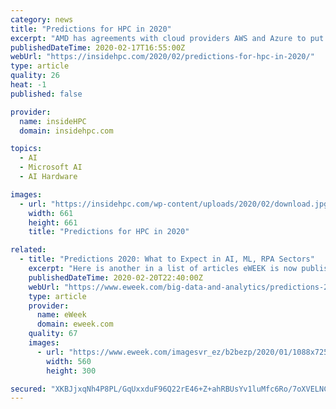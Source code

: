 ```yaml
---
category: news
title: "Predictions for HPC in 2020"
excerpt: "AMD has agreements with cloud providers AWS and Azure to put its CPUs on their cloud platforms and promote the use of AMD CPUs for HPC. This interesting move reflects how a lot of our customers are now planning their next HPC cluster or supercomputer to include AMD in their infrastructure design to better support AI workflows. AMD had ..."
publishedDateTime: 2020-02-17T16:55:00Z
webUrl: "https://insidehpc.com/2020/02/predictions-for-hpc-in-2020/"
type: article
quality: 26
heat: -1
published: false

provider:
  name: insideHPC
  domain: insidehpc.com

topics:
  - AI
  - Microsoft AI
  - AI Hardware

images:
  - url: "https://insidehpc.com/wp-content/uploads/2020/02/download.jpg"
    width: 661
    height: 661
    title: "Predictions for HPC in 2020"

related:
  - title: "Predictions 2020: What to Expect in AI, ML, RPA Sectors"
    excerpt: "Here is another in a list of articles eWEEK is now publishing about predictions for 2020 (and sometimes beyond!). AI adoption in non-consumer internet industries is still in an early stage, and many projects are stuck in pilot purgatory because of challenges ranging from a lack of data to knowing how to manage complex machine learning workflows."
    publishedDateTime: 2020-02-20T22:40:00Z
    webUrl: "https://www.eweek.com/big-data-and-analytics/predictions-2020-what-to-expect-in-ai-ml-rpa-sectors"
    type: article
    provider:
      name: eWeek
      domain: eweek.com
    quality: 67
    images:
      - url: "https://www.eweek.com/imagesvr_ez/b2bezp/2020/01/1088x725_-_243826254---Data-Analytics-Trends-for-2020.jpg?alias=social_image"
        width: 560
        height: 300

secured: "XKBJjxqNh4P8PL/GqUxxduF96Q22rE46+Z+ahRBUsYv1luMfc6Ro/7oXVELNCo8A5iUhAzCRj407fabSIqNn5Jr1d1+KTNHmwMk/B0nOSZaMELOT6fsblO4An6hF5XAtfjVKjWY2JL8NfJRcOFLjyat7iJ5bH7rLJ84/LUzPHU6gpKiDvfDG6q1k/lIkFlOfUy1W4kykgzeydUvRNXqtnBm4NxpDaRlmETsuBRk3U74T//5qOtZE5lbhsUROVZ51+wzEMe/UGRq6F9s/NdOGLge30COeXQGMrihJHHkpP8lLpVYFEO53ZO/v7Y2Q00n3enibZG0GcZrnC7425hASWaWAYlVdqqTeIelI2KcK9jCCTbYAja3ES8xSDkstvW2Q90jeqFVg4FSF9daDD7Fwol3WJ7uorXSYz5ufIjNX9E7EF+1n8PL3MZbnjTx0QNeGs3Lt7bMiNC07B7s3q7Yf4kw6AUvL1l2FBbek6LWTOn0=;+bIjwPuqwS9/Gz/cmsbAdA=="
---
```


